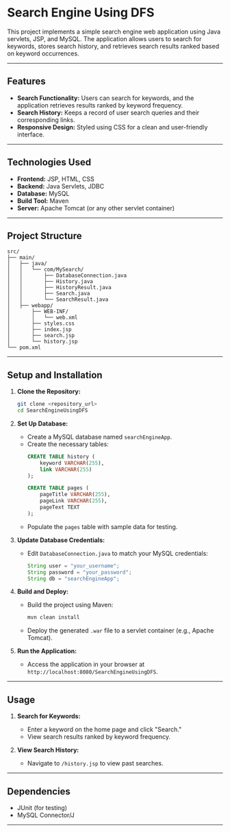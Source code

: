 # Search Engine Using DFS

This project implements a simple search engine web application using Java servlets, JSP, and MySQL. The application allows users to search for keywords, stores search history, and retrieves search results ranked based on keyword occurrences.

---

## Features

- **Search Functionality:** Users can search for keywords, and the application retrieves results ranked by keyword frequency.
- **Search History:** Keeps a record of user search queries and their corresponding links.
- **Responsive Design:** Styled using CSS for a clean and user-friendly interface.

---

## Technologies Used

- **Frontend:** JSP, HTML, CSS
- **Backend:** Java Servlets, JDBC
- **Database:** MySQL
- **Build Tool:** Maven
- **Server:** Apache Tomcat (or any other servlet container)

---

## Project Structure

```plaintext
src/
├── main/
│   ├── java/
│   │   └── com/MySearch/
│   │       ├── DatabaseConnection.java
│   │       ├── History.java
│   │       ├── HistoryResult.java
│   │       ├── Search.java
│   │       └── SearchResult.java
│   ├── webapp/
│       ├── WEB-INF/
│       │   └── web.xml
│       ├── styles.css
│       ├── index.jsp
│       ├── search.jsp
│       └── history.jsp
└── pom.xml
```

---

## Setup and Installation

1. **Clone the Repository:**
   ```bash
   git clone <repository_url>
   cd SearchEngineUsingDFS
   ```

2. **Set Up Database:**
   - Create a MySQL database named `searchEngineApp`.
   - Create the necessary tables:
     ```sql
     CREATE TABLE history (
         keyword VARCHAR(255),
         link VARCHAR(255)
     );

     CREATE TABLE pages (
         pageTitle VARCHAR(255),
         pageLink VARCHAR(255),
         pageText TEXT
     );
     ```
   - Populate the `pages` table with sample data for testing.

3. **Update Database Credentials:**
   - Edit `DatabaseConnection.java` to match your MySQL credentials:
     ```java
     String user = "your_username";
     String password = "your_password";
     String db = "searchEngineApp";
     ```

4. **Build and Deploy:**
   - Build the project using Maven:
     ```bash
     mvn clean install
     ```
   - Deploy the generated `.war` file to a servlet container (e.g., Apache Tomcat).

5. **Run the Application:**
   - Access the application in your browser at `http://localhost:8080/SearchEngineUsingDFS`.

---

## Usage

1. **Search for Keywords:**
   - Enter a keyword on the home page and click "Search."
   - View search results ranked by keyword frequency.

2. **View Search History:**
   - Navigate to `/history.jsp` to view past searches.

---

## Dependencies

- JUnit (for testing)
- MySQL Connector/J

---


